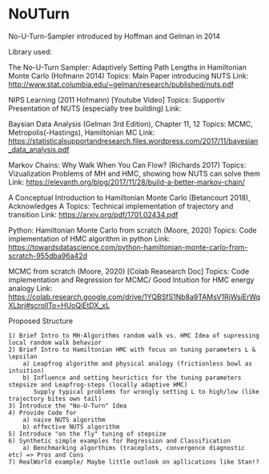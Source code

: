 # NoUTurn
No-U-Turn-Sampler introduced by Hoffman and Gelman in 2014

Library used:


The No-U-Turn Sampler:  Adaptively Setting Path Lengths in Hamiltonian Monte Carlo (Hofmann 2014)
	Topics: Main Paper introducing NUTS
	Link:	http://www.stat.columbia.edu/~gelman/research/published/nuts.pdf
	
NIPS Learning (2011 Hofmann) [Youtube Video]
	Topics: Supportiv Presentation of NUTS (especially tree building)
	Link:	

Baysian Data Analysis (Gelman 3rd Edition), Chapter 11, 12
	Topics: MCMC, Metropolis(-Hastings), Hamiltonian MC
	Link:	https://statisticalsupportandresearch.files.wordpress.com/2017/11/bayesian_data_analysis.pdf
	
Markov Chains: Why Walk When You Can Flow? (Richards 2017)
	Topics: Vizualization Problems of MH and HMC, showing how NUTS can solve them
	Link:	https://elevanth.org/blog/2017/11/28/build-a-better-markov-chain/
	
A  Conceptual  Introduction  to Hamiltonian  Monte  Carlo (Betancourt 2018), Acknowledges A
	Topics: Technical implementation of trajectory and transition
	Link:	https://arxiv.org/pdf/1701.02434.pdf

Python: Hamiltonian Monte Carlo from scratch (Moore, 2020)
	Topics: Code implementation of HMC algorithm in python
	Link:	https://towardsdatascience.com/python-hamiltonian-monte-carlo-from-scratch-955dba96a42d

MCMC from scratch (Moore, 2020)  [Colab Reasearch Doc]
	Topics: Code implementation and Regression for MCMC/ Good Intuition for HMC energy analogy
	Link:	https://colab.research.google.com/drive/1YQBSfS1Nb8a9TAMsV1RjWsiErWqXLbrj#scrollTo=HUoQiEtDX_xL
	
	
Proposed Structure
	
	1) Brief Intro to MH-Algorithms random walk vs. HMC Idea of supressing local random walk behavior
	2) Brief Intro to Hamiltonian HMC with focus on tuning parameters L & \epsilon 
		a) Leapfrog algorithm and physical analogy (frictionless bowl as intuition)
		b) Influence and setting heurictics for the tuning parameters stepsize and Leapfrog-steps (locally adaptive HMC)
		   Supply typical problems for wrongly setting L to high/low (like trajectory bites own tail)
	3) Introduce the "No-U-Turn" Idea
	4) Provide Code for 
		a) naive NUTS algorithm
		b) effective NUTS algorithm
	5) Introduce "on the fly" tuning of stepsize
	6) Synthetic simple examples for Regression and Classification
		a) Benchmarking algorthims (traceplots, convergence diagnostic etc) => Pros and Cons
	7) RealWorld example/ Maybe little outlook on apllications like Stan!?
